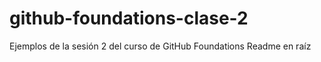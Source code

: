 # github-foundations-clase-2
Ejemplos de la sesión 2 del curso de GitHub Foundations
Readme en raíz 